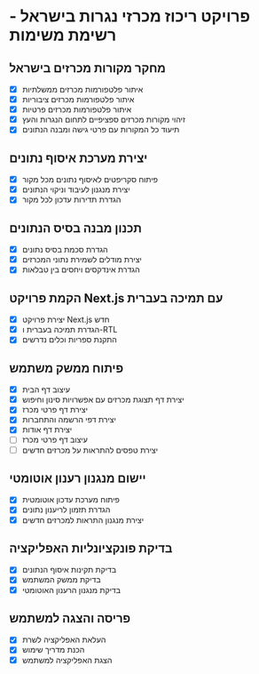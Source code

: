 # פרויקט ריכוז מכרזי נגרות בישראל - רשימת משימות

## מחקר מקורות מכרזים בישראל
- [x] איתור פלטפורמות מכרזים ממשלתיות
- [x] איתור פלטפורמות מכרזים ציבוריות
- [x] איתור פלטפורמות מכרזים פרטיות
- [x] זיהוי מקורות מכרזים ספציפיים לתחום הנגרות והעץ
- [x] תיעוד כל המקורות עם פרטי גישה ומבנה הנתונים

## יצירת מערכת איסוף נתונים
- [x] פיתוח סקריפטים לאיסוף נתונים מכל מקור
- [x] יצירת מנגנון לעיבוד וניקוי הנתונים
- [x] הגדרת תדירות עדכון לכל מקור

## תכנון מבנה בסיס הנתונים
- [x] הגדרת סכמת בסיס נתונים
- [x] יצירת מודלים לשמירת נתוני המכרזים
- [x] הגדרת אינדקסים ויחסים בין טבלאות

## הקמת פרויקט Next.js עם תמיכה בעברית
- [x] יצירת פרויקט Next.js חדש
- [x] הגדרת תמיכה בעברית ו-RTL
- [x] התקנת ספריות וכלים נדרשים

## פיתוח ממשק משתמש
- [x] עיצוב דף הבית
- [x] יצירת דף תצוגת מכרזים עם אפשרויות סינון וחיפוש
- [x] יצירת דף פרטי מכרז
- [x] יצירת דפי הרשמה והתחברות
- [x] יצירת דף אודות
- [ ] עיצוב דף פרטי מכרז
- [ ] יצירת טפסים להתראות על מכרזים חדשים

## יישום מנגנון רענון אוטומטי
- [x] פיתוח מערכת עדכון אוטומטית
- [x] הגדרת תזמון לריענון נתונים
- [x] יצירת מנגנון התראות למכרזים חדשים

## בדיקת פונקציונליות האפליקציה
- [x] בדיקת תקינות איסוף הנתונים
- [x] בדיקת ממשק המשתמש
- [x] בדיקת מנגנון הרענון האוטומטי

## פריסה והצגה למשתמש
- [x] העלאת האפליקציה לשרת
- [x] הכנת מדריך שימוש
- [x] הצגת האפליקציה למשתמש
